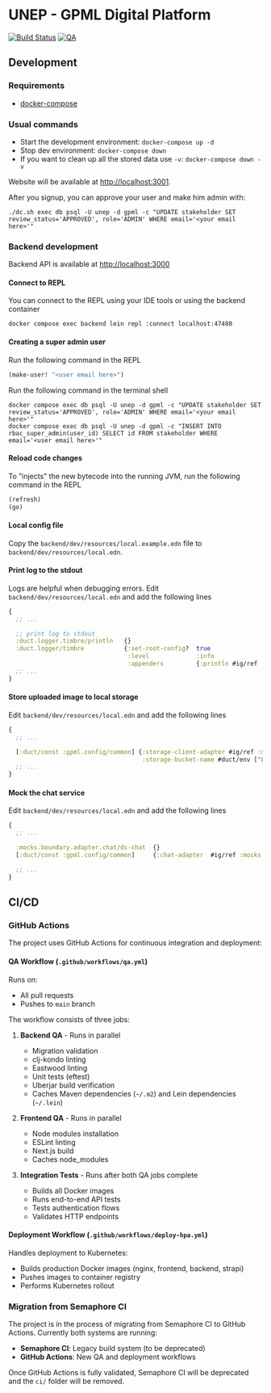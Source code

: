 # UNEP - GPML Digital Platform

[![Build Status](https://akvo.semaphoreci.com/badges/unep-gpml/branches/main.svg?style=shields)](https://akvo.semaphoreci.com/projects/unep-gpml)
[![QA](https://github.com/akvo/unep-gpml/actions/workflows/qa.yml/badge.svg?branch=main)](https://github.com/akvo/unep-gpml/actions/workflows/qa.yml)

## Development

### Requirements

* [docker-compose](https://docs.docker.com/compose/)


### Usual commands

* Start the development environment: `docker-compose up -d`
* Stop dev environment: `docker-compose down`
* If you want to clean up all the stored data use `-v`: `docker-compose down -v`

Website will be available at [http://localhost:3001](http://localhost:3001).

After you signup, you can approve your user and make him admin with:

    ./dc.sh exec db psql -U unep -d gpml -c "UPDATE stakeholder SET review_status='APPROVED', role='ADMIN' WHERE email='<your email here>'"


### Backend development

Backend API is available at [http://localhost:3000](http://localhost:3000)

#### Connect to REPL

You can connect to the REPL using your IDE tools or using the backend container

```
docker compose exec backend lein repl :connect localhost:47480
```

#### Creating a super admin user

Run the following command in the REPL

```clojure
(make-user! "<user email here>")
```

Run the following command in the terminal shell

```
docker compose exec db psql -U unep -d gpml -c "UPDATE stakeholder SET review_status='APPROVED', role='ADMIN' WHERE email='<your email here>'"
docker compose exec db psql -U unep -d gpml -c "INSERT INTO rbac_super_admin(user_id) SELECT id FROM stakeholder WHERE email='<user email here>'"
```

#### Reload code changes

To "injects" the new bytecode into the running JVM, run the following command in the REPL

```clojure
(refresh)
(go)
```

#### Local config file

Copy the `backend/dev/resources/local.example.edn` file to `backend/dev/resources/local.edn`.

#### Print log to the stdout

Logs are helpful when debugging errors. Edit `backend/dev/resources/local.edn` and add the following lines

```clojure
{
  ;; ...

  ;; print log to stdout
  :duct.logger.timbre/println   {}
  :duct.logger/timbre           {:set-root-config?  true
                                 :level             :info
                                 :appenders         {:println #ig/ref :duct.logger.timbre/println}}
  ;; ...
}
```

#### Store uploaded image to local storage

Edit `backend/dev/resources/local.edn` and add the following lines

```clojure
{
  ;; ...

  [:duct/const :gpml.config/common] {:storage-client-adapter #ig/ref :mocks.boundary.adapter.storage-client/local-file-system
                                     :storage-bucket-name #duct/env ["LOCAL_FS_STORAGE_BUCKET_NAME" Str]}
  ;; ...
}
```

#### Mock the chat service

Edit `backend/dev/resources/local.edn` and add the following lines

```clojure
{
  ;; ...

  :mocks.boundary.adapter.chat/ds-chat  {}
  [:duct/const :gpml.config/common]     {:chat-adapter  #ig/ref :mocks.boundary.adapter.chat/ds-chat}

  ;; ...
}
```

## CI/CD

### GitHub Actions

The project uses GitHub Actions for continuous integration and deployment:

#### QA Workflow (`.github/workflows/qa.yml`)

Runs on:
- All pull requests
- Pushes to `main` branch

The workflow consists of three jobs:

1. **Backend QA** - Runs in parallel
   - Migration validation
   - clj-kondo linting
   - Eastwood linting
   - Unit tests (eftest)
   - Uberjar build verification
   - Caches Maven dependencies (`~/.m2`) and Lein dependencies (`~/.lein`)

2. **Frontend QA** - Runs in parallel
   - Node modules installation
   - ESLint linting
   - Next.js build
   - Caches node_modules

3. **Integration Tests** - Runs after both QA jobs complete
   - Builds all Docker images
   - Runs end-to-end API tests
   - Tests authentication flows
   - Validates HTTP endpoints

#### Deployment Workflow (`.github/workflows/deploy-hpa.yml`)

Handles deployment to Kubernetes:
- Builds production Docker images (nginx, frontend, backend, strapi)
- Pushes images to container registry
- Performs Kubernetes rollout

### Migration from Semaphore CI

The project is in the process of migrating from Semaphore CI to GitHub Actions. Currently both systems are running:
- **Semaphore CI**: Legacy build system (to be deprecated)
- **GitHub Actions**: New QA and deployment workflows

Once GitHub Actions is fully validated, Semaphore CI will be deprecated and the `ci/` folder will be removed.

